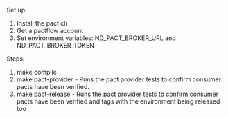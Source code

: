 Set up:
1. Install the pact cli
2. Get a pactflow account
3. Set environment variables: ND_PACT_BROKER_URL and ND_PACT_BROKER_TOKEN

Steps:
1. make compile
2. make pact-provider - Runs the pact provider tests to confirm consumer pacts have been verified.
3. make pact-release - Runs the pact provider tests to confirm consumer pacts have been verified and tags with the environment being released too
